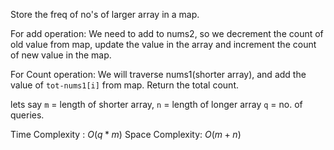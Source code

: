 Store the freq of no's of larger array in a map.

For add operation: We need to add to nums2, so we decrement the count of old value from map, update the value in the array and increment the count of new value in the map.

For Count operation: We will traverse nums1(shorter array), and add the value of `tot-nums1[i]` from map. Return the total count.

lets say `m` = length of shorter array, `n` = length of longer array
`q` = no. of queries.

Time Complexity : $O(q*m)$
Space Complexity: $O(m+n)$
